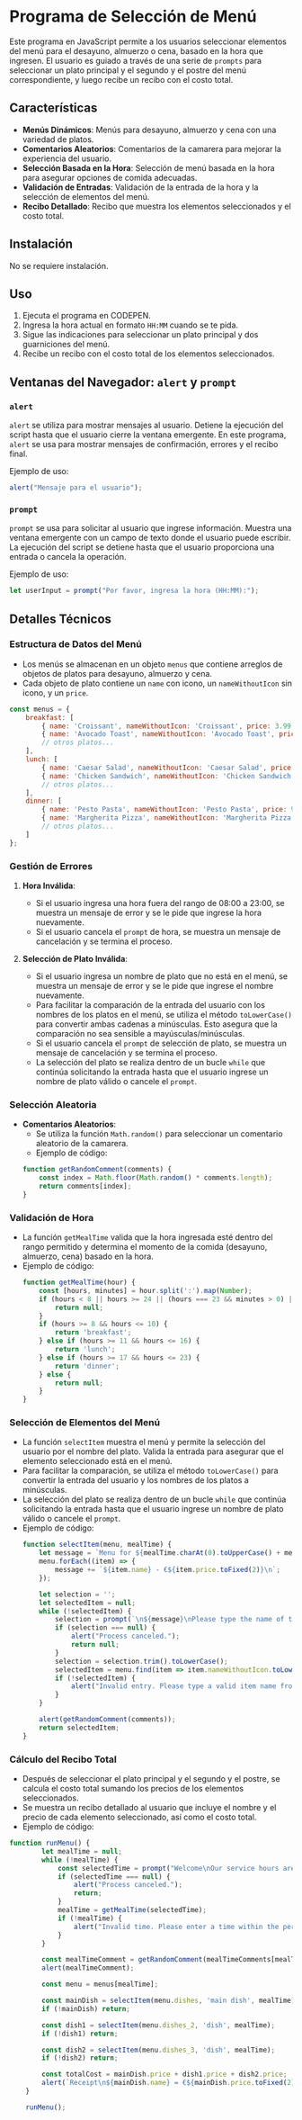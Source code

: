 # Programa de Selección de Menú

Este programa en JavaScript permite a los usuarios seleccionar elementos del menú para el desayuno, almuerzo o cena, basado en la hora que ingresen. El usuario es guiado a través de una serie de `prompts` para seleccionar un plato principal y el segundo y el postre del menú correspondiente, y luego recibe un recibo con el costo total.

## Características

- **Menús Dinámicos**: Menús para desayuno, almuerzo y cena con una variedad de platos.
- **Comentarios Aleatorios**: Comentarios de la camarera para mejorar la experiencia del usuario.
- **Selección Basada en la Hora**: Selección de menú basada en la hora para asegurar opciones de comida adecuadas.
- **Validación de Entradas**: Validación de la entrada de la hora y la selección de elementos del menú.
- **Recibo Detallado**: Recibo que muestra los elementos seleccionados y el costo total.

## Instalación

No se requiere instalación. 

## Uso

1. Ejecuta el programa en CODEPEN.
2. Ingresa la hora actual en formato `HH:MM` cuando se te pida.
3. Sigue las indicaciones para seleccionar un plato principal y dos guarniciones del menú.
4. Recibe un recibo con el costo total de los elementos seleccionados.

## Ventanas del Navegador: `alert` y `prompt`

### `alert`

`alert` se utiliza para mostrar mensajes al usuario. Detiene la ejecución del script hasta que el usuario cierre la ventana emergente. En este programa, `alert` se usa para mostrar mensajes de confirmación, errores y el recibo final.

Ejemplo de uso:
```javascript
alert("Mensaje para el usuario");
```

### `prompt`

`prompt` se usa para solicitar al usuario que ingrese información. Muestra una ventana emergente con un campo de texto donde el usuario puede escribir. La ejecución del script se detiene hasta que el usuario proporciona una entrada o cancela la operación.

Ejemplo de uso:
```javascript
let userInput = prompt("Por favor, ingresa la hora (HH:MM):");
```

## Detalles Técnicos

### Estructura de Datos del Menú

- Los menús se almacenan en un objeto `menus` que contiene arreglos de objetos de platos para desayuno, almuerzo y cena.
- Cada objeto de plato contiene un `name` con icono, un `nameWithoutIcon` sin icono, y un `price`.

```javascript
const menus = {
    breakfast: [
        { name: 'Croissant', nameWithoutIcon: 'Croissant', price: 3.99 },
        { name: 'Avocado Toast', nameWithoutIcon: 'Avocado Toast', price: 4.99 },
        // otros platos...
    ],
    lunch: [
        { name: 'Caesar Salad', nameWithoutIcon: 'Caesar Salad', price: 6.99 },
        { name: 'Chicken Sandwich', nameWithoutIcon: 'Chicken Sandwich', price: 7.99 },
        // otros platos...
    ],
    dinner: [
        { name: 'Pesto Pasta', nameWithoutIcon: 'Pesto Pasta', price: 9.99 },
        { name: 'Margherita Pizza', nameWithoutIcon: 'Margherita Pizza', price: 8.99 },
        // otros platos...
    ]
};
```

### Gestión de Errores

1. **Hora Inválida**:
    - Si el usuario ingresa una hora fuera del rango de 08:00 a 23:00, se muestra un mensaje de error y se le pide que ingrese la hora nuevamente.
    - Si el usuario cancela el `prompt` de hora, se muestra un mensaje de cancelación y se termina el proceso.

2. **Selección de Plato Inválida**:
    - Si el usuario ingresa un nombre de plato que no está en el menú, se muestra un mensaje de error y se le pide que ingrese el nombre nuevamente.
    - Para facilitar la comparación de la entrada del usuario con los nombres de los platos en el menú, se utiliza el método `toLowerCase()` para convertir ambas cadenas a minúsculas. Esto asegura que la comparación no sea sensible a mayúsculas/minúsculas.
    - Si el usuario cancela el `prompt` de selección de plato, se muestra un mensaje de cancelación y se termina el proceso.
    - La selección del plato se realiza dentro de un bucle `while` que continúa solicitando la entrada hasta que el usuario ingrese un nombre de plato válido o cancele el `prompt`.

### Selección Aleatoria

- **Comentarios Aleatorios**:
    - Se utiliza la función `Math.random()` para seleccionar un comentario aleatorio de la camarera.
    - Ejemplo de código:
    ```javascript
    function getRandomComment(comments) {
        const index = Math.floor(Math.random() * comments.length);
        return comments[index];
    }
    ```

### Validación de Hora

- La función `getMealTime` valida que la hora ingresada esté dentro del rango permitido y determina el momento de la comida (desayuno, almuerzo, cena) basado en la hora.
- Ejemplo de código:
    ```javascript
    function getMealTime(hour) {
        const [hours, minutes] = hour.split(':').map(Number);
        if (hours < 8 || hours >= 24 || (hours === 23 && minutes > 0) || isNaN(hours) || isNaN(minutes)) {
            return null;
        }
        if (hours >= 8 && hours <= 10) {
            return 'breakfast';
        } else if (hours >= 11 && hours <= 16) {
            return 'lunch';
        } else if (hours >= 17 && hours <= 23) {
            return 'dinner';
        } else {
            return null;
        }
    }
    ```

### Selección de Elementos del Menú

- La función `selectItem` muestra el menú y permite la selección del usuario por el nombre del plato. Valida la entrada para asegurar que el elemento seleccionado está en el menú.
- Para facilitar la comparación, se utiliza el método `toLowerCase()` para convertir la entrada del usuario y los nombres de los platos a minúsculas.
- La selección del plato se realiza dentro de un bucle `while` que continúa solicitando la entrada hasta que el usuario ingrese un nombre de plato válido o cancele el `prompt`.
- Ejemplo de código:
    ```javascript
    function selectItem(menu, mealTime) {
        let message = `Menu for ${mealTime.charAt(0).toUpperCase() + mealTime.slice(1)}:\n\n`;
        menu.forEach((item) => {
            message += `${item.name} - €${item.price.toFixed(2)}\n`;
        });

        let selection = '';
        let selectedItem = null;
        while (!selectedItem) {
            selection = prompt(`\n${message}\nPlease type the name of the item you want:`);
            if (selection === null) {
                alert("Process canceled.");
                return null;
            }
            selection = selection.trim().toLowerCase();
            selectedItem = menu.find(item => item.nameWithoutIcon.toLowerCase() === selection);
            if (!selectedItem) {
                alert("Invalid entry. Please type a valid item name from the menu.");
            }
        }

        alert(getRandomComment(comments));
        return selectedItem;
    }
    ```

### Cálculo del Recibo Total

- Después de seleccionar el plato principal y el segundo y el postre, se calcula el costo total sumando los precios de los elementos seleccionados.
- Se muestra un recibo detallado al usuario que incluye el nombre y el precio de cada elemento seleccionado, así como el costo total.
- Ejemplo de código:
```javascript
function runMenu() {
        let mealTime = null;
        while (!mealTime) {
            const selectedTime = prompt("Welcome\nOur service hours are from 08:00 AM to 11:00 PM.\nPlease enter the time (HH:MM) to select your meal:");
            if (selectedTime === null) {
                alert("Process canceled.");
                return;
            }
            mealTime = getMealTime(selectedTime);
            if (!mealTime) {
                alert("Invalid time. Please enter a time within the permitted hours.");
            }
        }

        const mealTimeComment = getRandomComment(mealTimeComments[mealTime]);
        alert(mealTimeComment);

        const menu = menus[mealTime];

        const mainDish = selectItem(menu.dishes, 'main dish', mealTime);
        if (!mainDish) return;

        const dish1 = selectItem(menu.dishes_2, 'dish', mealTime);
        if (!dish1) return;

        const dish2 = selectItem(menu.dishes_3, 'dish', mealTime);
        if (!dish2) return;

        const totalCost = mainDish.price + dish1.price + dish2.price;
        alert(`Receipt\n${mainDish.name} = €${mainDish.price.toFixed(2)}\n${dish1.name} = €${dish1.price.toFixed(2)}\n${dish2.name} = €${dish2.price.toFixed(2)}\n\nTotal cost: €${totalCost.toFixed(2)}\nThank you for visiting us!`);
    }

    runMenu();    
```


           

